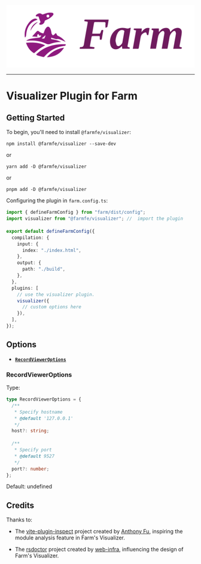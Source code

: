 <div align="center">
  <a href="https://github.com/farm-fe/farm">
    <img src="../../assets/logo.png" width="550" />
  </a>
</div>

---

# Visualizer Plugin for Farm

## Getting Started

To begin, you'll need to install `@farmfe/visualizer`:

```console
npm install @farmfe/visualizer --save-dev
```

or

```console
yarn add -D @farmfe/visualizer
```

or

```console
pnpm add -D @farmfe/visualizer
```

Configuring the plugin in `farm.config.ts`:

```ts
import { defineFarmConfig } from "farm/dist/config";
import visualizer from "@farmfe/visualizer"; //  import the plugin

export default defineFarmConfig({
  compilation: {
    input: {
      index: "./index.html",
    },
    output: {
      path: "./build",
    },
  },
  plugins: [
    // use the visualizer plugin.
    visualizer({
      // custom options here
    }),
  ],
});
```

## Options

- **[`RecordViewerOptions`](#RecordViewerOptions)**

### RecordViewerOptions

Type:

```ts
type RecordViewerOptions = {
  /**
   * Specify hostname
   * @default '127.0.0.1'
   */
  host?: string;

  /**
   * Specify port
   * @default 9527
   */
  port?: number;
};
```

Default: undefined

## Credits

Thanks to:

- The [vite-plugin-inspect](https://github.com/antfu/vite-plugin-inspect) project created by [Anthony Fu](https://github.com/antfu), inspiring the module analysis feature in Farm's Visualizer.

- The [rsdoctor](https://github.com/web-infra-dev/rsdoctor) project created by [web-infra](https://github.com/web-infra-dev), influencing the design of Farm's Visualizer.
